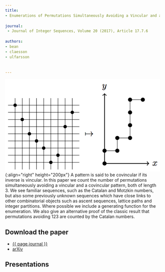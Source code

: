 ```yaml
---
title:
- Enumerations of Permutations Simultaneously Avoiding a Vincular and a Covincular Pattern of Length 3

journal:
 - Journal of Integer Sequences, Volume 20 (2017), Article 17.7.6

authors: 
- bean
- claesson
- ulfarsson


---
```

![Correspondence](/assets/img/vinccovinc.png){:align="right" height="200px"}
A pattern is said to be covincular if its inverse is vincular. In this paper we
count the number of permutations simultaneously avoiding a vincular and a
covincular pattern, both of length 3. We see familiar sequences, such as the
Catalan and Motzkin numbers, but also some previously unknown sequences which
have close links to other combinatorial objects such as ascent sequences,
lattice paths and integer partitions. Where possible we include a generating
function for the enumeration. We also give an alternative proof of the classic
result that permutations avoiding 123 are counted by the Catalan numbers.

## Download the paper
- [{{ page.journal }}](https://cs.uwaterloo.ca/journals/JIS/VOL20/Bean/bean2.html)
- [arXiv](http://arxiv.org/abs/1512.03226)

## Presentations
